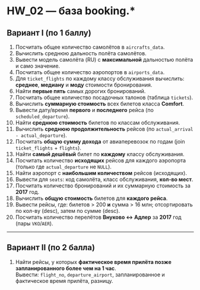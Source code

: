 # HW_02 — база booking.*

## Вариант I (по 1 баллу)

1. Посчитать общее количество самолётов в `aircrafts_data`.  
2. Вычислить среднюю дальность полёта самолётов.  
3. Вывести модель самолёта (RU) с **максимальной** дальностью полёта и само значение.  
4. Посчитать общее количество аэропортов в `airports_data`.  
5. Для `ticket_flights` по каждому классу обслуживания вычислить: **среднее**, **медиану** и **моду** стоимости бронирования.  
6. Найти **первые пять** самых дорогих бронирований.  
7. Посчитать общее количество посадочных талонов (таблица `tickets`).  
8. Вычислить **суммарную стоимость** всех билетов класса **Comfort**.  
9. Вывести дату/время **первого** и **последнего** рейса (по `scheduled_departure`).  
10. Найти **среднюю стоимость** билетов по классам обслуживания.  
11. Вычислить **среднюю продолжительность** рейсов (по `actual_arrival - actual_departure`).  
12. Посчитать **общую сумму дохода** от авиаперевозок по годам (join `ticket_flights` + `flights`).  
13. Найти **самый дешёвый** билет по **каждому** классу обслуживания.  
14. Посчитать количество **исходящих** рейсов для каждого аэропорта (только где `actual_departure` не `NULL`).  
15. Найти аэропорт с **наибольшим количеством** рейсов (исходящих).  
16. Вывести для `seats`: код самолёта, класс обслуживания, **кол-во мест**.  
17. Посчитать количество бронирований и их суммарную стоимость за **2017** год.  
18. Вычислить **общую стоимость** билетов для **каждого рейса**.  
19. Вывести рейсы, где: билетов > 200 **и** сумма > 16 млн; отсортировать по кол-ву (desc), затем по сумме (desc).  
20. Посчитать количество перелётов **Внуково ↔ Адлер** за **2017** год (пары `VKO`/`AER`).

---

## Вариант II (по 2 балла)

1. Найти рейсы, у которых **фактическое время прилёта позже запланированного более чем на 1 час**.  
   Вывести: `flight_no`, `departure_airport`, запланированное и фактическое время прилёта, разницу.
